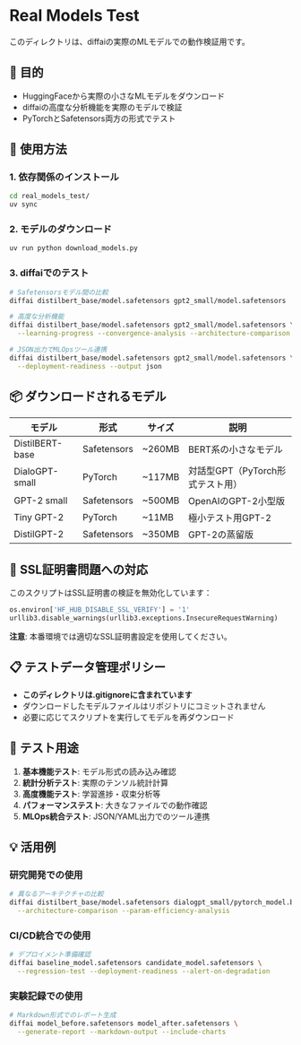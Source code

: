# Real Models Test

このディレクトリは、diffaiの実際のMLモデルでの動作検証用です。

## 🎯 目的

- HuggingFaceから実際の小さなMLモデルをダウンロード
- diffaiの高度な分析機能を実際のモデルで検証
- PyTorchとSafetensors両方の形式でテスト

## 🚀 使用方法

### 1. 依存関係のインストール

```bash
cd real_models_test/
uv sync
```

### 2. モデルのダウンロード

```bash
uv run python download_models.py
```

### 3. diffaiでのテスト

```bash
# Safetensorsモデル間の比較
diffai distilbert_base/model.safetensors gpt2_small/model.safetensors

# 高度な分析機能
diffai distilbert_base/model.safetensors gpt2_small/model.safetensors \
  --learning-progress --convergence-analysis --architecture-comparison

# JSON出力でMLOpsツール連携
diffai distilbert_base/model.safetensors gpt2_small/model.safetensors \
  --deployment-readiness --output json
```

## 📦 ダウンロードされるモデル

| モデル | 形式 | サイズ | 説明 |
|--------|------|--------|------|
| DistilBERT-base | Safetensors | ~260MB | BERT系の小さなモデル |
| DialoGPT-small | PyTorch | ~117MB | 対話型GPT（PyTorch形式テスト用） |
| GPT-2 small | Safetensors | ~500MB | OpenAIのGPT-2小型版 |
| Tiny GPT-2 | PyTorch | ~11MB | 極小テスト用GPT-2 |
| DistilGPT-2 | Safetensors | ~350MB | GPT-2の蒸留版 |

## 🔧 SSL証明書問題への対応

このスクリプトはSSL証明書の検証を無効化しています：

```python
os.environ['HF_HUB_DISABLE_SSL_VERIFY'] = '1'
urllib3.disable_warnings(urllib3.exceptions.InsecureRequestWarning)
```

**注意**: 本番環境では適切なSSL証明書設定を使用してください。

## 📋 テストデータ管理ポリシー

- **このディレクトリは.gitignoreに含まれています**
- ダウンロードしたモデルファイルはリポジトリにコミットされません
- 必要に応じてスクリプトを実行してモデルを再ダウンロード

## 🎯 テスト用途

1. **基本機能テスト**: モデル形式の読み込み確認
2. **統計分析テスト**: 実際のテンソル統計計算
3. **高度機能テスト**: 学習進捗・収束分析等
4. **パフォーマンステスト**: 大きなファイルでの動作確認
5. **MLOps統合テスト**: JSON/YAML出力でのツール連携

## 💡 活用例

### 研究開発での使用
```bash
# 異なるアーキテクチャの比較
diffai distilbert_base/model.safetensors dialogpt_small/pytorch_model.bin \
  --architecture-comparison --param-efficiency-analysis
```

### CI/CD統合での使用
```bash
# デプロイメント準備確認
diffai baseline_model.safetensors candidate_model.safetensors \
  --regression-test --deployment-readiness --alert-on-degradation
```

### 実験記録での使用
```bash
# Markdown形式でのレポート生成
diffai model_before.safetensors model_after.safetensors \
  --generate-report --markdown-output --include-charts
```
